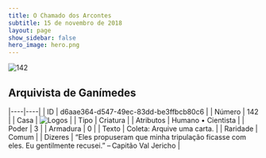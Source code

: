 ```yaml
---
title: O Chamado dos Arcontes
subtitle: 15 de novembro de 2018
layout: page
show_sidebar: false
hero_image: hero.png
---
```


![142](https://cdn.keyforgegame.com/media/card_front/pt/341_142_9RC9J993WM9F_pt.png)

## Arquivista de Ganímedes

|----|----|
| ID | d6aae364-d547-49ec-83dd-be3ffbcb80c6 |
| Número | 142 |
| Casa | ![Logos](https://archonarcana.com/images/thumb/c/ce/Logos.png/22px-Logos.png "Logos") |
| Tipo | Criatura |
| Atributos | Humano • Cientista |
| Poder | 3 |
| Armadura | 0 |
| Texto | Coleta: Arquive uma carta. |
| Raridade | Comum |
| Dizeres | “Eles propuseram que minha tripulação  ficasse com eles. Eu gentilmente recusei.”  – Capitão Val Jericho |

